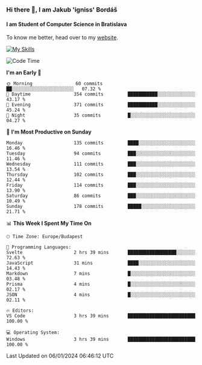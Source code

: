 ### Hi there 👋, I am Jakub 'igniss' Bordáš

#### I am Student of Computer Science in Bratislava
To know me better, head over to my [website](https://bordas.sk).

[![My Skills](https://skillicons.dev/icons?i=js,html,css,figma,svelte,java,kotlin,python,postgresql,typescript,nest,nodejs)](https://bordas.sk)


<!--START_SECTION:waka-->
![Code Time](http://img.shields.io/badge/Code%20Time-1%2C326%20hrs%201%20min-blue)

**I'm an Early 🐤** 

```text
🌞 Morning                60 commits          ██░░░░░░░░░░░░░░░░░░░░░░░   07.32 % 
🌆 Daytime                354 commits         ███████████░░░░░░░░░░░░░░   43.17 % 
🌃 Evening                371 commits         ███████████░░░░░░░░░░░░░░   45.24 % 
🌙 Night                  35 commits          █░░░░░░░░░░░░░░░░░░░░░░░░   04.27 % 
```
📅 **I'm Most Productive on Sunday** 

```text
Monday                   135 commits         ████░░░░░░░░░░░░░░░░░░░░░   16.46 % 
Tuesday                  94 commits          ███░░░░░░░░░░░░░░░░░░░░░░   11.46 % 
Wednesday                111 commits         ███░░░░░░░░░░░░░░░░░░░░░░   13.54 % 
Thursday                 102 commits         ███░░░░░░░░░░░░░░░░░░░░░░   12.44 % 
Friday                   114 commits         ███░░░░░░░░░░░░░░░░░░░░░░   13.90 % 
Saturday                 86 commits          ███░░░░░░░░░░░░░░░░░░░░░░   10.49 % 
Sunday                   178 commits         █████░░░░░░░░░░░░░░░░░░░░   21.71 % 
```


📊 **This Week I Spent My Time On** 

```text
🕑︎ Time Zone: Europe/Budapest

💬 Programming Languages: 
Svelte                   2 hrs 39 mins       ██████████████████░░░░░░░   72.63 % 
JavaScript               31 mins             ████░░░░░░░░░░░░░░░░░░░░░   14.43 % 
Markdown                 7 mins              █░░░░░░░░░░░░░░░░░░░░░░░░   03.48 % 
Prisma                   4 mins              █░░░░░░░░░░░░░░░░░░░░░░░░   02.17 % 
JSON                     4 mins              █░░░░░░░░░░░░░░░░░░░░░░░░   02.11 % 

🔥 Editors: 
VS Code                  3 hrs 39 mins       █████████████████████████   100.00 % 

💻 Operating System: 
Windows                  3 hrs 39 mins       █████████████████████████   100.00 % 
```


 Last Updated on 06/01/2024 06:46:12 UTC
<!--END_SECTION:waka-->
